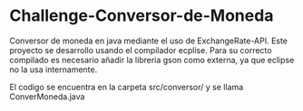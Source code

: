 # Challenge-Conversor-de-Moneda
Conversor de moneda en java mediante el uso de ExchangeRate-API.
Este proyecto se desarrollo usando el compilador ecplise.
Para su correcto compilado es necesario añadir la libreria gson como externa, ya que eclipse no la usa internamente. 

El codigo se encuentra en la carpeta src/conversor/ y se llama ConverMoneda.java
